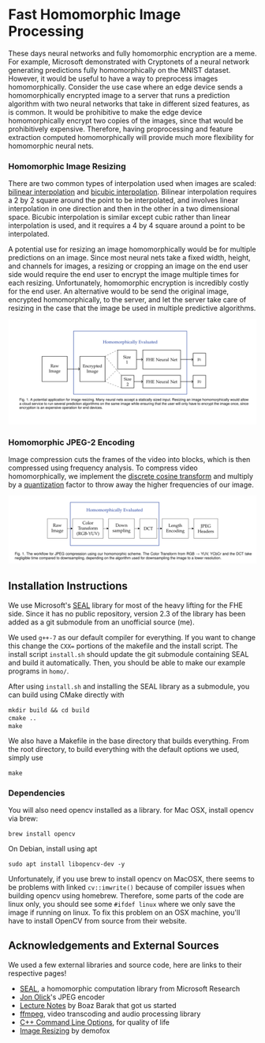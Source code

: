 # Fast Homomorphic Image Processing
These days neural networks and fully homomorphic encryption are a meme. For example, Microsoft demonstrated with Cryptonets of a neural network generating predictions fully homomorphically on the MNIST dataset. However, it would be useful to have a way to preprocess images homomorphically. Consider the use case where an edge device sends a homomorphically encrypted image to a server that runs a prediction algorithm with two neural networks that take in different sized features, as is common. It would be prohibitive to make the edge device homomorphically encrypt two copies of the images, since that would be prohibitively expensive. Therefore, having proprocessing and feature extraction computed homomorphically will provide much more flexibility for homomorphic neural nets.  

### Homomorphic Image Resizing
There are two common types of interpolation used when images are scaled: [bilinear interpolation](https://en.wikipedia.org/wiki/Bilinear_interpolation) and [bicubic interpolation](https://en.wikipedia.org/wiki/Bicubic_interpolation). Bilinear interpolation requires a 2 by 2 square around the point to be interpolated, and involves linear interpolation in one direction and then in the other in a two dimensional space. Bicubic interpolation is similar except cubic rather than linear interpolation is used, and it requires a 4 by 4 square around a point to be interpolated.


A potential use for resizing an image homomorphically would be for multiple predictions on an image. Since most neural nets take a fixed width, height, and channels for images, a resizing or cropping an image on the end user side would require the end user to encrypt the image multiple times for each resizing. Unfortunately, homomorphic encryption is incredibly costly for the end user. An alternative would to be send the original image, encrypted homomorphically, to the server, and let the server take care of resizing in the case that the image be used in multiple predictive algorithms. 

![Resize FHE workflow](docs/resizeworkflow.png)


### Homomorphic JPEG-2 Encoding
Image compression cuts the frames of the video into blocks, which is then compressed using frequency analysis. To compress video homomorphically, we implement the [discrete cosine transform](https://en.wikipedia.org/wiki/Discrete_cosine_transform) 
and multiply by a [quantization](https://en.wikipedia.org/wiki/Quantization_(image_processing)) factor to throw away the higher frequencies of our image. 

![JPEG workflow](docs/jpgworkflow.png)



## Installation Instructions

We use Microsoft's [SEAL](https://www.microsoft.com/en-us/research/publication/simple-encrypted-arithmetic-library-seal-v2-2/) library for most of the heavy lifting for the FHE side. Since it has no public repository, version 2.3 of the library has been added as a git submodule from an unofficial source (me).


We used ```g++-7``` as our default compiler for everything. If you want to change this change the ```CXX=``` portions of the makefile and the install script. The install script ```install.sh``` should update the git submodule containing SEAL and build it automatically. Then, you should be able to make our example programs in ```homo/```.


After using ```install.sh``` and installing the SEAL library as a submodule, you can build using CMake directly with 
```
mkdir build && cd build
cmake ..
make
```
We also have a Makefile in the base directory that builds everything. From the root directory, to build everything with the default options we used, simply use 
```
make
```



### Dependencies
You will also need opencv installed as a library. for Mac OSX, install opencv via brew:
```
brew install opencv
```
On Debian, install using apt
```
sudo apt install libopencv-dev -y
```
Unfortunately, if you use brew to install opencv on MacOSX, there seems to be problems with linked ```cv::imwrite()``` because of compiler issues when building opencv using homebrew. Therefore, some parts of the code are linux only, you should see some ```#ifdef linux``` where we only save the image if running on linux. To fix this problem on an OSX machine, you'll have to install OpenCV from source from their website. 

## Acknowledgements and External Sources

We used a few external libraries and source code, here are links to their respective pages!
* [SEAL](https://www.microsoft.com/en-us/research/publication/simple-encrypted-arithmetic-library-seal-v2-2/), a homomorphic computation library from Microsoft Research
* [Jon Olick](https://www.jonolick.com/code.html)'s JPEG encoder
* [Lecture Notes](http://www.intensecrypto.org/public/index.html) by Boaz Barak that got us started
* [ffmpeg](https://www.ffmpeg.org/), video transcoding and audio processing library
* [C++ Command Line Options](https://github.com/jarro2783/cxxopts), for quality of life
* [Image Resizing](https://blog.demofox.org/2015/08/15/resizing-images-with-bicubic-interpolation/) by demofox
